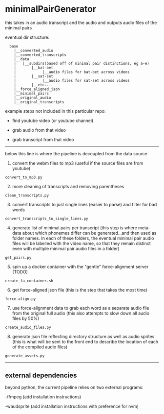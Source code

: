 
# minimalPairGenerator
this takes in an audio transcript and the audio and outputs audio files of the minimal pairs


eventual dir structure:
```
  base
    |__converted_audio
    |__converted_transcripts
    |__data
    |   |__subdirs(based off of minimal pair distinctions, eg a-e)
    |       |__bat-bet
    |            |__audio files for bat-bet across videos
    |       |__sat-set
    |            |__audio files for sat-set across videos
    |       |__etc...
    |__force_aligned_json
    |__minimal_pairs
    |__original_audio
    |__original_transcripts
```

example steps not included in this particular repo:

- find youtube video (or youtube channel)

- grab audio from that video

- grab transcript from that video

--------------------------------------------------------------
below this line is where the pipeline is decoupled from the data source

1. convert the webm files to mp3
(useful if the source files are from youtube)

`convert_to_mp3.py`

2. more cleaning of transcripts and removing parentheses

`clean_transcripts.py`

3. convert transcripts to just single lines (easier to parse) and filter for bad words

`convert_transcripts_to_single_lines.py`

4. generate list of minimal pairs per transcript
(this step is where meta-data about which phonemes differ can be generated...and then used as folder names. In each of these folders, the eventual minimal pair audio files will be labelled with the video name, so that they remain distinct even with multiple minimal pair audio files in a folder)

`get_pairs.py`


5. spin up a docker container with the "gentle" force-alignment server (TODO)

`create_fa_container.sh`


6. get force-aligned json file
(this is the step that takes the most time)

`force-align.py`

7. use force-alignment data to grab each word as a separate audio file from the original full audio
(this also attempts to slow down all audio files by 50%)

`create_audio_files.py`

8. generate json file reflecting directory structure as well as audio sprites
(this is what will be sent to the front end to describe the location of each of the compiled audio files)

`generate_assets.py`

------------------------------------------------------------------

## external dependencies
beyond python, the current pipeline relies on two external programs:

-ffmpeg (add installation instructions)

-waudsprite (add installation instructions with preference for nvm)
